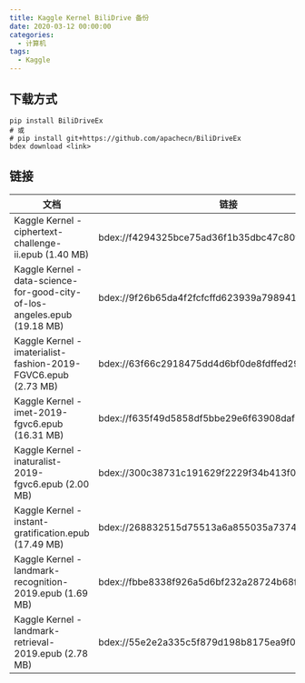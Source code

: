 ```yaml
---
title: Kaggle Kernel BiliDrive 备份
date: 2020-03-12 00:00:00
categories:
  - 计算机
tags:
  - Kaggle
---
```


## 下载方式

```
pip install BiliDriveEx
# 或
# pip install git+https://github.com/apachecn/BiliDriveEx
bdex download <link>
```

## 链接

<!--more-->

| 文档 | 链接 |
| --- | --- |
| Kaggle Kernel - ciphertext-challenge-ii.epub (1.40 MB) | bdex://f4294325bce75ad36f1b35dbc47c80f55217cbb9 |
| Kaggle Kernel - data-science-for-good-city-of-los-angeles.epub (19.18 MB) | bdex://9f26b65da4f2fcfcffd623939a798941549280c2 |
| Kaggle Kernel - imaterialist-fashion-2019-FGVC6.epub (2.73 MB) | bdex://63f66c2918475dd4d6bf0de8fdffed29ffa198ae |
| Kaggle Kernel - imet-2019-fgvc6.epub (16.31 MB) | bdex://f635f49d5858df5bbe29e6f63908daf2ae3b9633 |
| Kaggle Kernel - inaturalist-2019-fgvc6.epub (2.00 MB) | bdex://300c38731c191629f2229f34b413f00a96ef122d |
| Kaggle Kernel - instant-gratification.epub (17.49 MB) | bdex://268832515d75513a6a855035a7374a0e5d3bd5c9 |
| Kaggle Kernel - landmark-recognition-2019.epub (1.69 MB) | bdex://fbbe8338f926a5d6bf232a28724b68f9be18e389 |
| Kaggle Kernel - landmark-retrieval-2019.epub (2.78 MB) | bdex://55e2e2a335c5f879d198b8175ea9f04f99b4c3ca |
